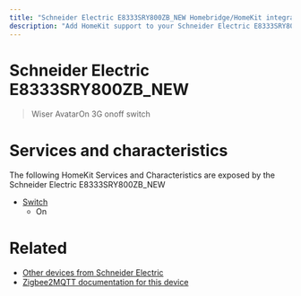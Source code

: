 ```yaml
---
title: "Schneider Electric E8333SRY800ZB_NEW Homebridge/HomeKit integration"
description: "Add HomeKit support to your Schneider Electric E8333SRY800ZB_NEW, using Homebridge, Zigbee2MQTT and homebridge-z2m."
---
```

<!---
This file has been GENERATED using src/docgen/docgen.ts
DO NOT EDIT THIS FILE MANUALLY!
-->
# Schneider Electric E8333SRY800ZB_NEW
> Wiser AvatarOn 3G onoff switch


# Services and characteristics
The following HomeKit Services and Characteristics are exposed by
the Schneider Electric E8333SRY800ZB_NEW

* [Switch](../../switch.md)
  * On


# Related
* [Other devices from Schneider Electric](../index.md#schneider_electric)
* [Zigbee2MQTT documentation for this device](https://www.zigbee2mqtt.io/devices/E8333SRY800ZB_NEW.html)